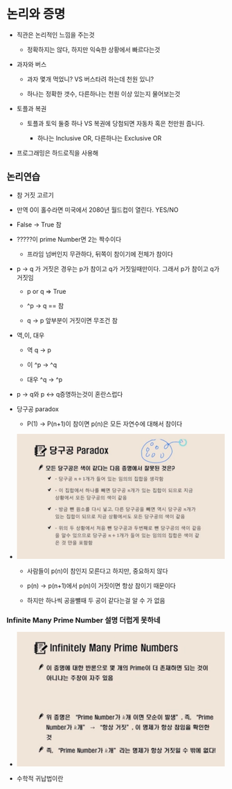 # 논리와 증명

* 직관은 논리적인 느낌을 주는것

  * 정확하지는 않다, 하지만 익숙한 상황에서 빠르다는것

* 과자와 버스

  * 과자 몇개 먹었니? VS 버스타려 하는데 천원 있니?

  * 하나는 정확한 갯수, 다른하나는 천원 이상 있는지 물어보는것

* 토플과 복권

  * 토플과 토익 둘중 하나 VS 복권에 당첨되면 자동차 혹은 천만원 줍니다.

    * 하나는 Inclusive OR, 다른하나는 Exclusive OR

* 프로그래밍은 하드로직을 사용해

## 논리연습

* 참 거짓 고르기

* 만역 0이 홀수라면 미국에서 2080년 월드컵이 열린다. YES/NO

* False -> True 참

* ?????이 prime Number면 2는 짝수이다

  * 프라임 넘버인지 무관하다, 뒤쪽이 참이기에 전체가 참이다

* p -> q 가 거짓은 경우는 p가 참이고 q가 거짓일때만이다. 그래서 p가 참이고 q가 거짓임

  * p or q => True

  * ^p -> q == 참

  * q -> p 앞부분이 거짓이면 무조건 참

* 역,이, 대우

  * 역 q -> p

  * 이 ^p -> ^q

  * 대우 ^q -> ^p

* p -> q와 p <-> q증명하는것이 혼란스럽다

* 당구공 paradox

  * P(1) -> P(n+1)이 참이면 p(n)은 모든 자연수에 대해서 참이다

* ![당구공 모순](images/20210704_142555.png )

  * 사람들이 p(n)이 참인지 모른다고 하지만, 중요하지 않다

  * p(n) -> p(n+1)에서 p(n)이 거짓이면 항상 참이기 때문이다

  * 하지만 하나씩 공을뺼때 두 공이 같다는걸 알 수 가 없음

### Infinite Many Prime Number 설명 더럽게 못하네

* ![prime](images/20210704_150053.png )

* 수학적 귀납법이란
